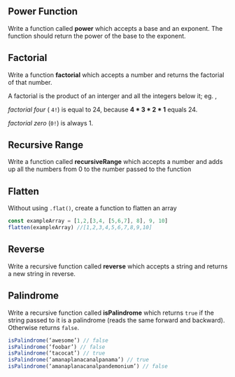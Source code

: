 
## Power Function

Write a function called **power** which accepts a base and an exponent.
The function should return the power of the base to the exponent.

## Factorial

Write a function **factorial** which accepts a number and returns the factorial of that number.

A factorial is the product of an interger and all the integers below it; eg. , 

*factorial four* ( `4!`) is equal to 24, because **4 * 3 * 2 * 1** equals 24. 

*factorial zero* (`0!`) is always 1.

## Recursive Range

Write a function called **recursiveRange** which accepts a number and adds up all the numbers from 0 to the number passed to the function

## Flatten
Without using `.flat()`, create a function to flatten an array 

```js
const exampleArray = [1,2,[3,4, [5,6,7], 8], 9, 10]
flatten(exampleArray) //[1,2,3,4,5,6,7,8,9,10]
```

## Reverse
Write a recursive function called **reverse** which accepts a string and returns a new string in reverse.

## Palindrome 

Write a recursive function called **isPalindrome** which returns
`true` if the string passed to it is a palindrome (reads the same forward and backward).
Otherwise returns `false`.

```js
isPalindrome(‘awesome’) // false
isPalindrome(‘foobar’) // false
isPalindrome(‘tacocat’) // true
isPalindrome(‘amanaplanacanalpanama’) // true
isPalindrome(‘amanaplanacanalpandemonium’) // false
```